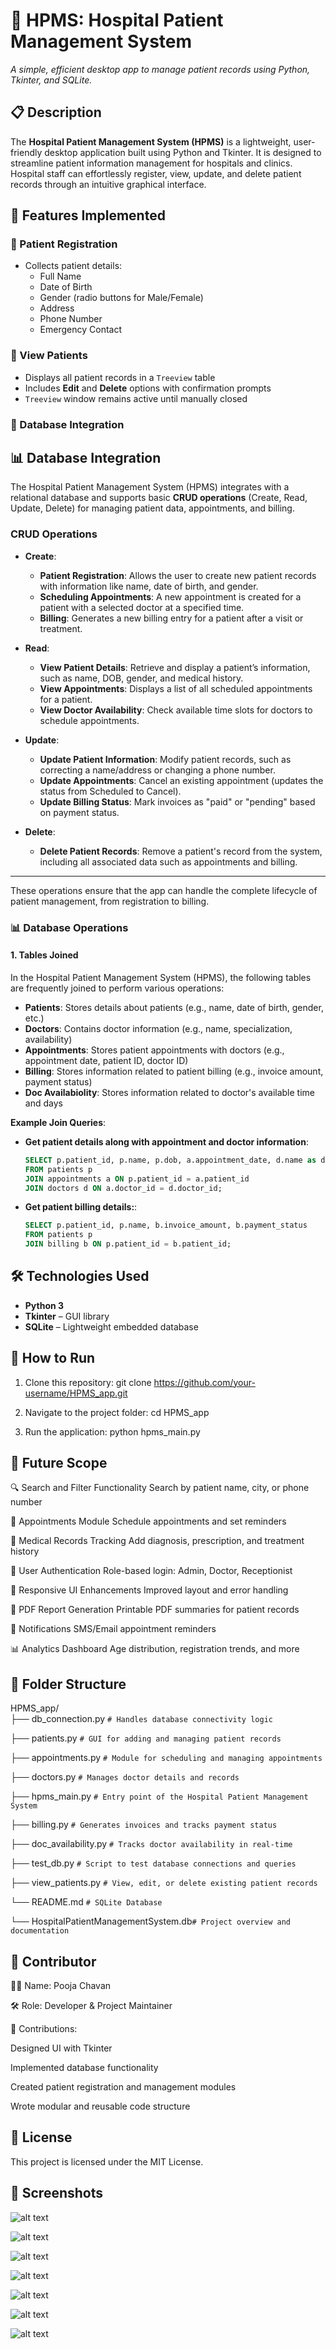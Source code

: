 # 🏥 HPMS: Hospital Patient Management System
*A simple, efficient desktop app to manage patient records using Python, Tkinter, and SQLite.*

## 📋 Description

The **Hospital Patient Management System (HPMS)** is a lightweight, user-friendly desktop application built using Python and Tkinter. It is designed to streamline patient information management for hospitals and clinics. Hospital staff can effortlessly register, view, update, and delete patient records through an intuitive graphical interface.

## 🚀 Features Implemented

### 🧾 Patient Registration
- Collects patient details: 
  - Full Name
  - Date of Birth
  - Gender (radio buttons for Male/Female)
  - Address
  - Phone Number
  - Emergency Contact

### 📂 View Patients
- Displays all patient records in a `Treeview` table
- Includes **Edit** and **Delete** options with confirmation prompts
- `Treeview` window remains active until manually closed

### 💽 Database Integration
## 📊 Database Integration

The Hospital Patient Management System (HPMS) integrates with a relational database and supports basic **CRUD operations** (Create, Read, Update, Delete) for managing patient data, appointments, and billing.

### CRUD Operations

- **Create**:
  - **Patient Registration**: Allows the user to create new patient records with information like name, date of birth, and gender.
  - **Scheduling Appointments**: A new appointment is created for a patient with a selected doctor at a specified time.
  - **Billing**: Generates a new billing entry for a patient after a visit or treatment.

- **Read**:
  - **View Patient Details**: Retrieve and display a patient’s information, such as name, DOB, gender, and medical history.
  - **View Appointments**: Displays a list of all scheduled appointments for a patient.
  - **View Doctor Availability**: Check available time slots for doctors to schedule appointments.

- **Update**:
  - **Update Patient Information**: Modify patient records, such as correcting a name/address or changing a phone number.
  - **Update Appointments**: Cancel an existing appointment (updates the status from Scheduled to Cancel).
  - **Update Billing Status**: Mark invoices as "paid" or "pending" based on payment status.

- **Delete**:
  - **Delete Patient Records**: Remove a patient's record from the system, including all associated data such as appointments and billing.
---
These operations ensure that the app can handle the complete lifecycle of patient management, from registration to billing.


### 📊 Database Operations

#### 1. Tables Joined
In the Hospital Patient Management System (HPMS), the following tables are frequently joined to perform various operations:

- **Patients**: Stores details about patients (e.g., name, date of birth, gender, etc.)
- **Doctors**: Contains doctor information (e.g., name, specialization, availability)
- **Appointments**: Stores patient appointments with doctors (e.g., appointment date, patient ID, doctor ID)
- **Billing**: Stores information related to patient billing (e.g., invoice amount, payment status)
- **Doc Availabiolity**: Stores information related to doctor's available time and days

**Example Join Queries**:
- **Get patient details along with appointment and doctor information**:
  ```sql
  SELECT p.patient_id, p.name, p.dob, a.appointment_date, d.name as doctor_name
  FROM patients p
  JOIN appointments a ON p.patient_id = a.patient_id
  JOIN doctors d ON a.doctor_id = d.doctor_id;

- **Get patient billing details:**:
  ```sql
  SELECT p.patient_id, p.name, b.invoice_amount, b.payment_status
  FROM patients p
  JOIN billing b ON p.patient_id = b.patient_id;

## 🛠️ Technologies Used
- **Python 3**
- **Tkinter** – GUI library
- **SQLite** – Lightweight embedded database

## 🧪 How to Run
1. Clone this repository:
   git clone https://github.com/your-username/HPMS_app.git

2. Navigate to the project folder:
  cd HPMS_app

3. Run the  application:
python hpms_main.py

## 🧭 Future Scope
🔍 Search and Filter Functionality
Search by patient name, city, or phone number

📅 Appointments Module
Schedule appointments and set reminders

📖 Medical Records Tracking
Add diagnosis, prescription, and treatment history

🔐 User Authentication
Role-based login: Admin, Doctor, Receptionist

🎨 Responsive UI Enhancements
Improved layout and error handling

🧾 PDF Report Generation
Printable PDF summaries for patient records

📢 Notifications
SMS/Email appointment reminders

📊 Analytics Dashboard
Age distribution, registration trends, and more

## 📁  Folder Structure
HPMS_app/  
├── db_connection.py        					`# Handles database connectivity logic `
 
├── patients.py              					`# GUI for adding and managing patient records`

├── appointments.py          					`# Module for scheduling and managing appointments` 

├── doctors.py               					`# Manages doctor details and records `

├── hpms_main.py             					`# Entry point of the Hospital Patient Management System`  

├── billing.py               					`# Generates invoices and tracks payment status `

├── doc_availability.py     					`# Tracks doctor availability in real-time `

├── test_db.py              					`# Script to test database connections and queries `

├── view_patients.py         					`# View, edit, or delete existing patient records` 

└── README.md                					`# SQLite Database `

└── HospitalPatientManagementSystem.db`# Project overview and documentation `


## 👥 Contributor
👩‍💻 Name: Pooja Chavan

🛠️ Role: Developer & Project Maintainer

🧩 Contributions:

Designed UI with Tkinter

Implemented database functionality

Created patient registration and management modules

Wrote modular and reusable code structure

## 📌 License
This project is licensed under the MIT License.

## 📸 Screenshots 
![alt text](image-4.png)

![alt text](image-5.png)

![alt text](image-8.png)

![alt text](image-10.png)

![alt text](image-6.png)

![alt text](image-7.png)

![alt text](image-9.png)